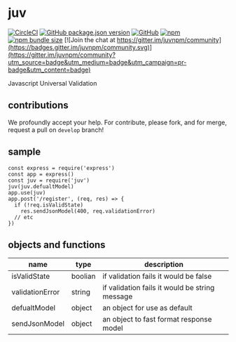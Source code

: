 # juv

[![CircleCI](https://circleci.com/gh/easa/juv.svg?style=svg&circle-token=f7602f571cb7e13ba4dfac0b89859b4ee2fe89a8)](https://circleci.com/gh/easa/juv)
[![GitHub package.json version](https://img.shields.io/github/package-json/v/easa/juv?color=black&label=github%20repo)](https://github.com/easa/juv)
[![GitHub](https://img.shields.io/github/license/easa/juv)](#)
[![npm](https://img.shields.io/npm/v/juv?color=blue&label=npm%20package&logoColor=red)](https://www.npmjs.com/package/juv)
[![npm bundle size](https://img.shields.io/bundlephobia/min/juv?color=yello)](#)
[![Join the chat at https://gitter.im/juvnpm/community](https://badges.gitter.im/juvnpm/community.svg)](https://gitter.im/juvnpm/community?utm_source=badge&utm_medium=badge&utm_campaign=pr-badge&utm_content=badge)  

Javascript Universal Validation

## contributions
We profoundly accept your help. For contribute, please fork, and for merge, request a pull on `develop` branch!

## sample
```
const express = require('express')
const app = express()
const juv = require('juv')
juv(juv.defualtModel)
app.use(juv)
app.post('/register', (req, res) => {
  if (!req.isValidState)
    res.sendJsonModel(400, req.validationError)
  // etc
})
```
## objects and functions

| name            | type    | description                                    |
|-----------------|---------|------------------------------------------------|
| isValidState    | boolian | if validation fails it would be false          |
| validationError | string  | if validation fails it would be string message |
| defualtModel    | object  | an object for use as default                   |
| sendJsonModel   | object  | an object to fast format response model        |
